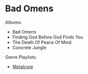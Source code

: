 # Bad Omens

Albums:

* Bad Omens
* Finding God Before God Finds You
* The Death Of Peace Of Mind
* Concrete Jungle

Genre Playlists:

* [Metalcore](../blob/main/Genre/Metalcore)